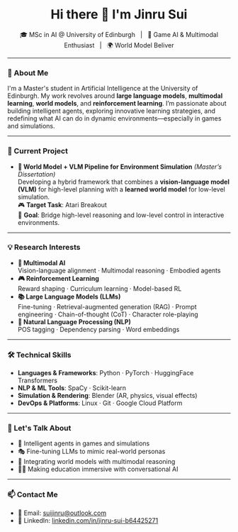 <h1 align="center">Hi there 👋 I'm Jinru Sui</h1>

<p align="center">
  🎓 MSc in AI @ University of Edinburgh &nbsp; | &nbsp; 🤖 Game AI & Multimodal Enthusiast &nbsp; | &nbsp; 🌍 World Model Beliver
</p>

---

### 🚀 About Me

I'm a Master's student in Artificial Intelligence at the University of Edinburgh. My work revolves around **large language models**, **multimodal learning**, **world models**, and **reinforcement learning**. I’m passionate about building intelligent agents, exploring innovative learning strategies, and redefining what AI can do in dynamic environments—especially in games and simulations.

---

### 🔭 Current Project

- **🌊 World Model + VLM Pipeline for Environment Simulation** *(Master’s Dissertation)*  
  Developing a hybrid framework that combines a **vision-language model (VLM)** for high-level planning with a **learned world model** for low-level simulation.  
  🎮 **Target Task**: Atari Breakout  
  🎯 **Goal**: Bridge high-level reasoning and low-level control in interactive environments.

---

### 💡 Research Interests

- **🧠 Multimodal AI**  
  Vision-language alignment · Multimodal reasoning · Embodied agents  
- **🎮 Reinforcement Learning**  
  Reward shaping · Curriculum learning · Model-based RL  
- **📚 Large Language Models (LLMs)**  
  Fine-tuning · Retrieval-augmented generation (RAG) · Prompt engineering · Chain-of-thought (CoT) · Character role-playing  
- **💬 Natural Language Processing (NLP)**  
  POS tagging · Dependency parsing · Word embeddings  

---

### 🛠️ Technical Skills

- **Languages & Frameworks**: Python · PyTorch · HuggingFace Transformers  
- **NLP & ML Tools**: SpaCy · Scikit-learn  
- **Simulation & Rendering**: Blender (AR, physics, visual effects)  
- **DevOps & Platforms**: Linux · Git · Google Cloud Platform  

---

### 💬 Let's Talk About

- 🎯 Intelligent agents in games and simulations  
- 🎭 Fine-tuning LLMs to mimic real-world personas  
- 🔁 Integrating world models with multimodal reasoning  
- 🧑‍🏫 Making education immersive with conversational AI  

---

### 📫 Contact Me

- 📧 Email: [suijinru@outlook.com](mailto:suijinru@outlook.com)  
- 🔗 LinkedIn: [linkedin.com/in/jinru-sui-b64425271](https://www.linkedin.com/in/jinru-sui-b64425271)  


 

